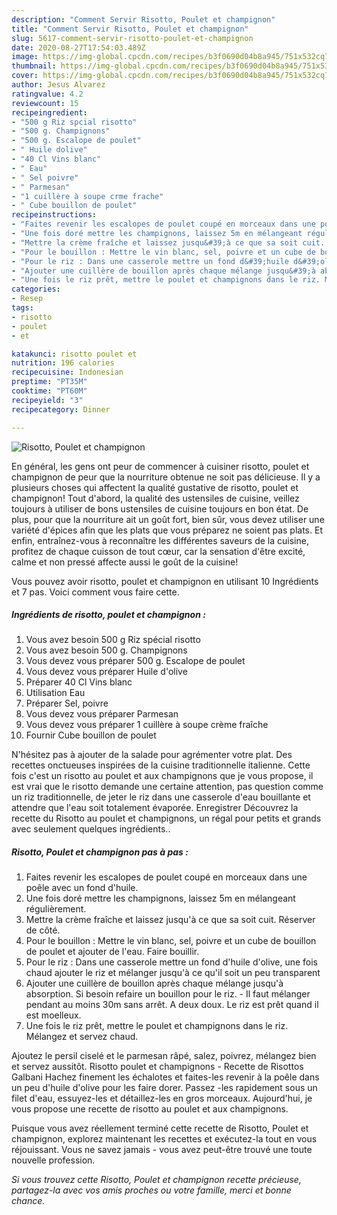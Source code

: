 ```yaml
---
description: "Comment Servir Risotto, Poulet et champignon"
title: "Comment Servir Risotto, Poulet et champignon"
slug: 5617-comment-servir-risotto-poulet-et-champignon
date: 2020-08-27T17:54:03.489Z
image: https://img-global.cpcdn.com/recipes/b3f0690d04b8a945/751x532cq70/risotto-poulet-et-champignon-photo-principale-de-la-recette.jpg
thumbnail: https://img-global.cpcdn.com/recipes/b3f0690d04b8a945/751x532cq70/risotto-poulet-et-champignon-photo-principale-de-la-recette.jpg
cover: https://img-global.cpcdn.com/recipes/b3f0690d04b8a945/751x532cq70/risotto-poulet-et-champignon-photo-principale-de-la-recette.jpg
author: Jesus Alvarez
ratingvalue: 4.2
reviewcount: 15
recipeingredient:
- "500 g Riz spcial risotto"
- "500 g. Champignons"
- "500 g. Escalope de poulet"
- " Huile dolive"
- "40 Cl Vins blanc"
- " Eau"
- " Sel poivre"
- " Parmesan"
- "1 cuillère à soupe crme frache"
- " Cube bouillon de poulet"
recipeinstructions:
- "Faites revenir les escalopes de poulet coupé en morceaux dans une poêle avec un fond d&#39;huile."
- "Une fois doré mettre les champignons, laissez 5m en mélangeant régulièrement."
- "Mettre la crème fraîche et laissez jusqu&#39;à ce que sa soit cuit. Réserver de côté."
- "Pour le bouillon : Mettre le vin blanc, sel, poivre et un cube de bouillon de poulet et ajouter de l&#39;eau. Faire bouillir."
- "Pour le riz : Dans une casserole mettre un fond d&#39;huile d&#39;olive, une fois chaud ajouter le riz et mélanger jusqu&#39;à ce qu&#39;il soit un peu transparent"
- "Ajouter une cuillère de bouillon après chaque mélange jusqu&#39;à absorption. Si besoin refaire un bouillon pour le riz. Il faut mélanger pendant au moins 30m sans arrêt. A deux doux. Le riz est prêt quand il est moelleux."
- "Une fois le riz prêt, mettre le poulet et champignons dans le riz. Mélangez et servez chaud."
categories:
- Resep
tags:
- risotto
- poulet
- et

katakunci: risotto poulet et 
nutrition: 196 calories
recipecuisine: Indonesian
preptime: "PT35M"
cooktime: "PT60M"
recipeyield: "3"
recipecategory: Dinner

---
```



![Risotto, Poulet et champignon](https://img-global.cpcdn.com/recipes/b3f0690d04b8a945/751x532cq70/risotto-poulet-et-champignon-photo-principale-de-la-recette.jpg)

En général, les gens ont peur de commencer à cuisiner risotto, poulet et champignon de peur que la nourriture obtenue ne soit pas délicieuse. Il y a plusieurs choses qui affectent la qualité gustative de risotto, poulet et champignon! Tout d'abord, la qualité des ustensiles de cuisine, veillez toujours à utiliser de bons ustensiles de cuisine toujours en bon état. De plus, pour que la nourriture ait un goût fort, bien sûr, vous devez utiliser une variété d'épices afin que les plats que vous préparez ne soient pas plats. Et enfin, entraînez-vous à reconnaître les différentes saveurs de la cuisine, profitez de chaque cuisson de tout cœur, car la sensation d'être excité, calme et non pressé affecte aussi le goût de la cuisine!

<!--inarticleads1-->

Vous pouvez avoir risotto, poulet et champignon en utilisant 10 Ingrédients et 7 pas. Voici comment vous faire cette.

##### Ingrédients de risotto, poulet et champignon :

1. Vous avez besoin 500 g Riz spécial risotto
1. Vous avez besoin 500 g. Champignons
1. Vous devez vous préparer 500 g. Escalope de poulet
1. Vous devez vous préparer  Huile d&#39;olive
1. Préparer 40 Cl Vins blanc
1. Utilisation  Eau
1. Préparer  Sel, poivre
1. Vous devez vous préparer  Parmesan
1. Vous devez vous préparer 1 cuillère à soupe crème fraîche
1. Fournir  Cube bouillon de poulet


N&#39;hésitez pas à ajouter de la salade pour agrémenter votre plat. Des recettes onctueuses inspirées de la cuisine traditionnelle italienne. Cette fois c&#39;est un risotto au poulet et aux champignons que je vous propose, il est vrai que le risotto demande une certaine attention, pas question comme un riz traditionnelle, de jeter le riz dans une casserole d&#39;eau bouillante et attendre que l&#39;eau soit totalement évaporée. Enregistrer Découvrez la recette du Risotto au poulet et champignons, un régal pour petits et grands avec seulement quelques ingrédients.. 

<!--inarticleads2-->

##### Risotto, Poulet et champignon pas à pas :

1. Faites revenir les escalopes de poulet coupé en morceaux dans une poêle avec un fond d&#39;huile.
1. Une fois doré mettre les champignons, laissez 5m en mélangeant régulièrement.
1. Mettre la crème fraîche et laissez jusqu&#39;à ce que sa soit cuit. Réserver de côté.
1. Pour le bouillon : Mettre le vin blanc, sel, poivre et un cube de bouillon de poulet et ajouter de l&#39;eau. Faire bouillir.
1. Pour le riz : Dans une casserole mettre un fond d&#39;huile d&#39;olive, une fois chaud ajouter le riz et mélanger jusqu&#39;à ce qu&#39;il soit un peu transparent
1. Ajouter une cuillère de bouillon après chaque mélange jusqu&#39;à absorption. Si besoin refaire un bouillon pour le riz. - Il faut mélanger pendant au moins 30m sans arrêt. A deux doux. Le riz est prêt quand il est moelleux.
1. Une fois le riz prêt, mettre le poulet et champignons dans le riz. Mélangez et servez chaud.


Ajoutez le persil ciselé et le parmesan râpé, salez, poivrez, mélangez bien et servez aussitôt. Risotto poulet et champignons - Recette de Risottos Galbani Hachez finement les échalotes et faites-les revenir à la poêle dans un peu d&#39;huile d&#39;olive pour les faire dorer. Passez -les rapidement sous un filet d&#39;eau, essuyez-les et détaillez-les en gros morceaux. Aujourd&#39;hui, je vous propose une recette de risotto au poulet et aux champignons. 

<!--inarticleads1-->

<p>
Puisque vous avez réellement terminé cette recette de Risotto, Poulet et champignon, explorez maintenant les recettes et exécutez-la tout en vous réjouissant. Vous ne savez jamais - vous avez peut-être trouvé une toute nouvelle profession.
</p>

<p>
<i>Si vous trouvez cette Risotto, Poulet et champignon recette précieuse, partagez-la avec vos amis proches ou votre famille, merci et bonne chance.</i>
</p>
